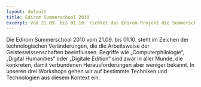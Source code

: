 ```yaml
---
layout: default 
title: Edirom Summerschool 2010 
excerpt: Vom 21.09. bis 01.10. richtet das Edirom-Projekt die Summerschool 2010 rund um die Themen XML, digitale Text- und Musikedition aus.
---
```


Die Edirom Summerschool 2010 vom 21.09. bis 01.10. steht im Zeichen der
technologischen Veränderungen, die die Arbeitsweise der Geisteswissenschaften
beeinflussen. Begriffe wie „Computerphilologie“, „Digital Humanities“ oder
„Digitale Edition“ sind zwar in aller Munde, die konkreten, damit verbundenen
Herausforderungen aber weniger bekannt. In unseren drei Workshops gehen wir auf
bestimmte Techniken und Technologien aus diesem Kontext ein.